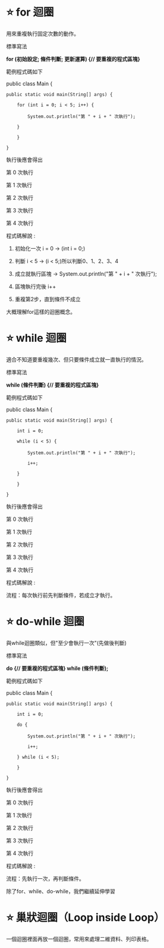 # ⭐ for 迴圈
用來重複執行固定次數的動作。

標準寫法

**for (初始設定; 條件判斷; 更新運算) {// 要重複的程式區塊}**

範例程式碼如下

public class Main {

    public static void main(String[] args) {
    
        for (int i = 0; i < 5; i++) {
        
            System.out.println("第 " + i + " 次執行");
            
        }
        
        }
        
    }

執行後應會得出

第 0 次執行

第 1 次執行

第 2 次執行

第 3 次執行

第 4 次執行

程式碼解說 : 

1. 初始化一次 i = 0  → (int i = 0;)

2. 判斷 i < 5  → (i < 5;)所以判斷0、1、2、3、4

3. 成立就執行區塊 →  System.out.println("第 " + i + " 次執行");

4. 區塊執行完後 i++

5. 重複第2步，直到條件不成立

大概理解for這樣的迴圈概念。

# ⭐ while 迴圈
適合不知道要重複幾次、但只要條件成立就一直執行的情況。

標準寫法

**while  (條件判斷) {// 要重複的程式區塊}**

範例程式碼如下

public class Main {

    public static void main(String[] args) {
    
        int i = 0;
        
        while (i < 5) {
        
            System.out.println("第 " + i + " 次執行");
            
            i++;
            
        }
        
        }
        
    }

執行後應會得出

第 0 次執行

第 1 次執行

第 2 次執行

第 3 次執行

第 4 次執行

程式碼解說 : 

流程：每次執行前先判斷條件，若成立才執行。

# ⭐ do-while 迴圈

與while迴圈類似，但"至少會執行一次"(先做後判斷)

標準寫法

**do {// 要重複的程式區塊} while (條件判斷);**

範例程式碼如下

public class Main {

    public static void main(String[] args) {
    
        int i = 0;
        
        do {
        
            System.out.println("第 " + i + " 次執行");
            
            i++;
            
        } while (i < 5);
        
        }
        
    }

執行後應會得出

第 0 次執行

第 1 次執行

第 2 次執行

第 3 次執行

第 4 次執行

程式碼解說 : 

流程：先執行一次，再判斷條件。

除了for、while、do-while，我們繼續延伸學習

# ⭐ 巢狀迴圈（Loop inside Loop）

一個迴圈裡面再放一個迴圈，常用來處理二維資料、列印表格。
